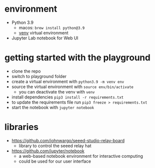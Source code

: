 # environment

* Python 3.9
  * macos: `brew install python@3.9`
  * [venv](https://docs.python.org/3/library/venv.html) virtual environment
* Jupyter Lab notebook for Web UI

# getting started with the playground

* clone the repo
* switch to playground folder
* create a virtual environment with `python3.9 -m venv env`
* source the virtual environment with `source env/bin/activate`
  * you can deactivate the venv with `venv`
* install dependencies `pip3 install -r requirements.txt`
* to update the requirements file run `pip3 freeze > requirements.txt`
* start the notebook with `jupyter notebook`

# libraries

* https://github.com/johnwargo/seeed-studio-relay-board
  * library to control the seeed relay hat
* https://github.com/jupyter/notebook
  * a web-based notebook environment for interactive computing
  * could be used for our user interface
